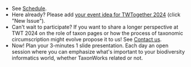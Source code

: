 - See [Schedule](#Schedule).
- Here already? Please add [your event idea for TWTogether 2024](https://github.com/SpeciesFileGroup/taxonworks_together/issues) (click "New Issue").
- Can't wait to participate? If you want to share a longer perspective at TWT 2024 on the role of taxon pages or how the process of taxonomic circumscription might evolve propose it to us! See [Contact us](#Contact).
- Now! Plan your 3-minutes 1 slide presentation. Each day an open session where you can emphasize what's important to your biodiversity informatics world, whether TaxonWorks related or not.
